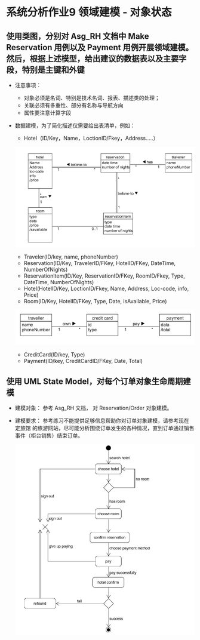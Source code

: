 # 系统分析作业9 领域建模 - 对象状态

## 使用类图，分别对 Asg_RH 文档中 Make Reservation 用例以及 Payment 用例开展领域建模。然后，根据上述模型，给出建议的数据表以及主要字段，特别是主键和外键 
+ 注意事项： 
    - 对象必须是名词、特别是技术名词、报表、描述类的处理；
    - 关联必须有多重性、部分有名称与导航方向
    - 属性要注意计算字段
+ 数据建模，为了简化描述仅需要给出表清单，例如： 
    - Hotel（ID/Key，Name，LoctionID/Fkey，Address…..）

    ![](截图/1.png)

    + Traveler(ID/key, name, phoneNumber)
    + Reservation(ID/Key, TravelerID/FKey, HotelID/FKey, DateTime, NumberOfNights)
    + ReservationItem(ID/Key, ReservationID/FKey, RoomID/Fkey, Type, DateTime, NumberOfNights)
    + Hotel(HotelID/Key, LoctionID/Fkey, Name, Address, Loc-code, info, Price)
    + Room(ID/Key, HotelID/FKey, Type, Date, isAvailable, Price)

    ![](截图/2.png)

    + CreditCard(ID/key, Type)
    + Payment(ID/key, CreditCardID/FKey, Date, Total)


## 使用 UML State Model，对每个订单对象生命周期建模 
+ 建模对象： 参考 Asg_RH 文档， 对 Reservation/Order 对象建模。
+ 建模要求： 参考练习不能提供足够信息帮助你对订单对象建模，请参考现在 定旅馆 的旅游网站，尽可能分析围绕订单发生的各种情况，直到订单通过销售事件（柜台销售）结束订单。

    ![](截图/3.png)